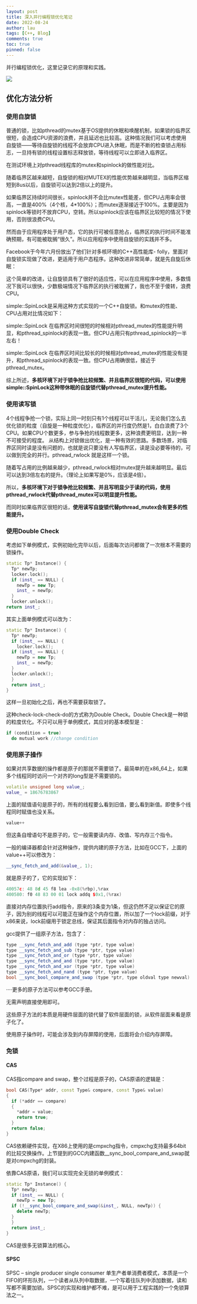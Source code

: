 ```yaml
---
layout: post
title: 深入并行编程锁优化笔记
date: 2022-08-24
author: lau
tags: [C++, Blog]
comments: true
toc: true
pinned: false
---
```

并行编程锁优化，这里记录它的原理和实践。

<!-- more -->

![](http://assets.processon.com/chart_image/6305c9f31efad40752c5cbeb.png)

## 优化方法分析
### 使用自旋锁
普通的锁，比如pthread的mutex基于OS提供的休眠和唤醒机制，如果锁的临界区很短，会造成CPU资源的浪费，并且延迟也比较高。这种情况我们可以考虑使用自旋锁——等待自旋锁的线程不会放弃CPU进入休眠，而是不断的检查锁占用标志，一旦持有锁的线程设置标志释放锁，等待线程可以立即进入临界区。

在测试环境上对pthread线程库的mutex和spinlock的做性能对比。

随着临界区越来越短，自旋锁的相对MUTEX的性能优势越来越明显，当临界区缩短到8us以后，自旋锁可以达到2倍以上的提升。

如果临界区持续时间很长，spinlock并不会比mutex性能差，但CPU占用率会很高，一直是400%（4个核，4\*100%）；而mutex逐渐接近于100%。主要是因为spinlock等锁时不放弃CPU，空转。所以spinlock应该在临界区比较短的情况下使用，否则很浪费CPU。

然而由于应用程序处于用户态，它的执行可被任意抢占，临界区的执行时间不能准确预期，有可能被耽搁“很久”。所以应用程序中使用自旋锁的实践并不多。

Facebook于今年六月份放出了他们针对多核环境的C++高性能库- folly，里面对自旋锁实现做了改进，更适用于用户态程序。这种改进非常简单，就是先自旋后休眠：

这个简单的改进，让自旋锁具有了很好的适应性，可以在应用程序中使用，多数情况下我可以很快，少数极端情况下临界区的执行被耽搁了，我也不至于傻转，浪费CPU。

simple::SpinLock是采用这种方式实现的一个C++自旋锁。和mutex的性能、CPU占用对比情况如下：

simple::SpinLock 在临界区时间很短的时候相对pthread_mutex的性能提升明显，和pthread_spinlock的表现一致。但CPU占用只有pthread_spinlock的一半左右！

simple::SpinLock 在临界区时间比较长的时候相对pthread_mutex的性能没有提升，和pthread_spinlock的表现一致。但CPU占用确很低，接近于pthread_mutex。

综上所述，**多核环境下对于锁争抢比较频繁、并且临界区很短的代码，可以使用simple::SpinLock这种带休眠的自旋锁代替pthread_mutex提升性能。**

### 使用读写锁

4个线程争抢一个锁，实际上同一时刻只有1个线程可以干活儿，无论我们怎么去优化锁的粒度（自旋是一种粒度优化），临界区的并行度仍然是1，白白浪费了3个CPU。如果CPU个数更多，参与争抢的线程数更多，这种浪费更明显，达到一种不可接受的程度。
从结构上对锁做出优化，是一种有效的思路。多数场景，对临界区同时读是没有问题的，也就是说只要没有人写临界区，读是没必要等待的，可以做到完全的并行。pthread_rwlock 就是这样一个锁。

随着写占用的比例越来越少，pthread_rwlock相对mutex提升越来越明显。最后可以达到3倍左右的提升。（理论上如果写是0%，应该是4倍）。

所以，**多核环境下对于锁争抢比较频繁、并且写明显少于读的代码，使用pthread_rwlock代替pthread_mutex可以明显提升性能。**

而同时如果临界区很短的话，**使用读写自旋锁代替pthread_mutex会有更多的性能提升。**

### 使用Double Check

考虑如下单例模式，实例初始化完毕以后，后面每次访问都做了一次根本不需要的锁操作。

```c++
static Tp* Instance() {
  Tp* newTp;
  locker.lock();
  if (inst_ == NULL) {
    newTp = new Tp;
    inst_ = newTp;
  }
  locker.unlock();
return inst_;
```

其实上面单例模式可以改为：

```c++
static Tp* Instance() {
  Tp* newTp;
  if (inst_ == NULL) {
    locker.lock();
  if (inst_ == NULL) {
    newTp = new Tp;
    inst_ = newTp;
  }
  locker.unlock();
  }
  return inst_;
}

```

这样一旦初始化之后，再也不需要获取锁了。

这种check-lock-check-do的方式称为Double Check。Double Check是一种锁的粒度优化。不只可以用于单例模式，其应对的基本模型是：
```c++
if (condition = true)
  do mutual work //change condition
```

### 使用原子操作
如果对共享数据的操作都是原子的那就不需要锁了。最简单的在x86_64上，如果多个线程同时访问一个对齐的long型是不需要锁的。
```c++
volatile unsigned long value_;
value_ = 18676783867
```

上面的赋值语句是原子的，所有的线程要么看到旧值，要么看到新值。即使多个线程同时赋值也没关系。

```c++
value++
```

但这条自增语句不是原子的，它一般需要读内存、改值、写内存三个指令。

一般的编译器都会针对这种操作，提供内建的原子方法，比如在GCC下，上面的value++可以修改为：
```c++
__sync_fetch_and_add(&value_, 1);
```

就是原子的了，它的实现如下：

```c++
40057c: 48 8d 45 f8 lea -0x8(%rbp),%rax
400580: f0 48 83 00 01 lock addq $0x1,(%rax)
```

直接对内存位置执行add指令，原来的3条变为1条，但这仍然不足以保证它的原子，因为别的线程可以可能正在操作这个内存位置，所以加了一个lock前缀，对于x86来说，lock前缀用于锁定总线，保证其后面指令对内存的独占访问。

gcc提供了一组原子方法，包含了：
```c++
type __sync_fetch_and_add (type *ptr, type value)
type __sync_fetch_and_sub (type *ptr, type value)
type __sync_fetch_and_or (type *ptr, type value)
type __sync_fetch_and_and (type *ptr, type value)
type __sync_fetch_and_xor (type *ptr, type value)
type __sync_fetch_and_nand (type *ptr, type value)
bool __sync_bool_compare_and_swap (type *ptr, type oldval type newval)
```

····更多的原子方法可以参考GCC手册。

无需声明直接使用即可。

这些原子方法的本质是用硬件层面的锁代替了软件层面的锁，从软件层面来看是原子化了。

使用原子操作时，可能会涉及到内存屏障的使用，后面将会介绍内存屏障。

### 免锁

#### CAS

CAS指compare and swap，整个过程是原子的，CAS原语的逻辑是：
```c++
bool CAS(Type* addr, const Type& compare, const Type& value)
{
  if (*addr == compare)
  {
    *addr = value;
    return true;
  }
  return false;
}
```

CAS依赖硬件实现，在X86上使用的是cmpxchg指令，cmpxchg支持最多64bit的比较交换操作。上节提到的GCC内建函数__sync_bool_compare_and_swap就是对cmpxchg的封装。

依靠CAS原语，我们可以实现完全无锁的单例模式：

```c++
static Tp* Instance() {
  Tp* newTp;
  if (inst_ == NULL) {
    newTp = new Tp;
  if (!__sync_bool_compare_and_swap(&inst_, NULL, newTp)) {
    delete newTp;
  }
  }
  return inst_;
}
```

CAS是很多无锁算法的核心。

#### SPSC

SPSC – single producer single consumer 单生产者单消费者模式，本质是一个FIFO的环形队列，一个读者从队列中取数据，一个写着往队列中添加数据，读和写都不需要加锁。SPSC的实现和维护都不难，是可以用于工程实践的一个免锁算法之一。

## 
